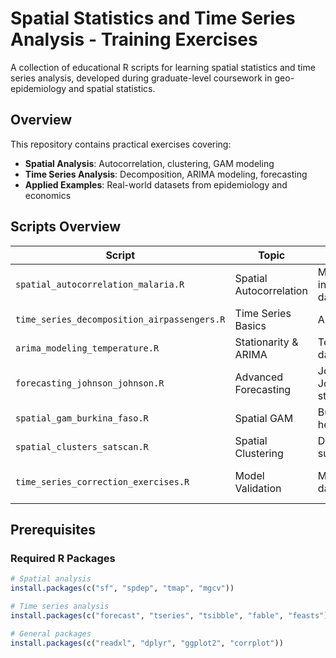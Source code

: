 # Spatial Statistics and Time Series Analysis - Training Exercises

A collection of educational R scripts for learning spatial statistics and time series analysis, developed during graduate-level coursework in geo-epidemiology and spatial statistics.

## Overview

This repository contains practical exercises covering:

- **Spatial Analysis**: Autocorrelation, clustering, GAM modeling
- **Time Series Analysis**: Decomposition, ARIMA modeling, forecasting
- **Applied Examples**: Real-world datasets from epidemiology and economics

## Scripts Overview

| Script | Topic | Dataset | Key Concepts |
|--------|-------|---------|--------------|
| `spatial_autocorrelation_malaria.R` | Spatial Autocorrelation | Malaria incidence data | Moran's I, spatial clustering |
| `time_series_decomposition_airpassengers.R` | Time Series Basics | AirPassengers | Decomposition, seasonality |
| `arima_modeling_temperature.R` | Stationarity & ARIMA | Temperature data | ADF tests, differencing |
| `forecasting_johnson_johnson.R` | Advanced Forecasting | Johnson & Johnson stock | Holt-Winters, model comparison |
| `spatial_gam_burkina_faso.R` | Spatial GAM | Burkina Faso health data | GAM, spatial effects |
| `spatial_clusters_satscan.R` | Spatial Clustering | Disease surveillance | SaTScan methodology |
| `time_series_correction_exercises.R` | Model Validation | Multiple datasets | Residual analysis, diagnostics |

## Prerequisites

### Required R Packages

```r
# Spatial analysis
install.packages(c("sf", "spdep", "tmap", "mgcv"))

# Time series analysis  
install.packages(c("forecast", "tseries", "tsibble", "fable", "feasts"))

# General packages
install.packages(c("readxl", "dplyr", "ggplot2", "corrplot"))
